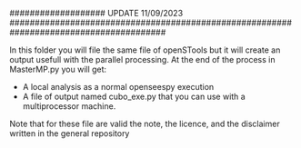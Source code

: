 ################### UPDATE 11/09/2023 #######################################################################################

In this folder you will file the same file of openSTools but it will create an output usefull with the parallel processing.
At the end of the process in MasterMP.py you will get:
- A local analysis as a normal openseespy execution
- A file of output named cubo_exe.py that you can use with a multiprocessor machine.

Note that for these file are valid the note, the licence, and the disclaimer written in the general repository
